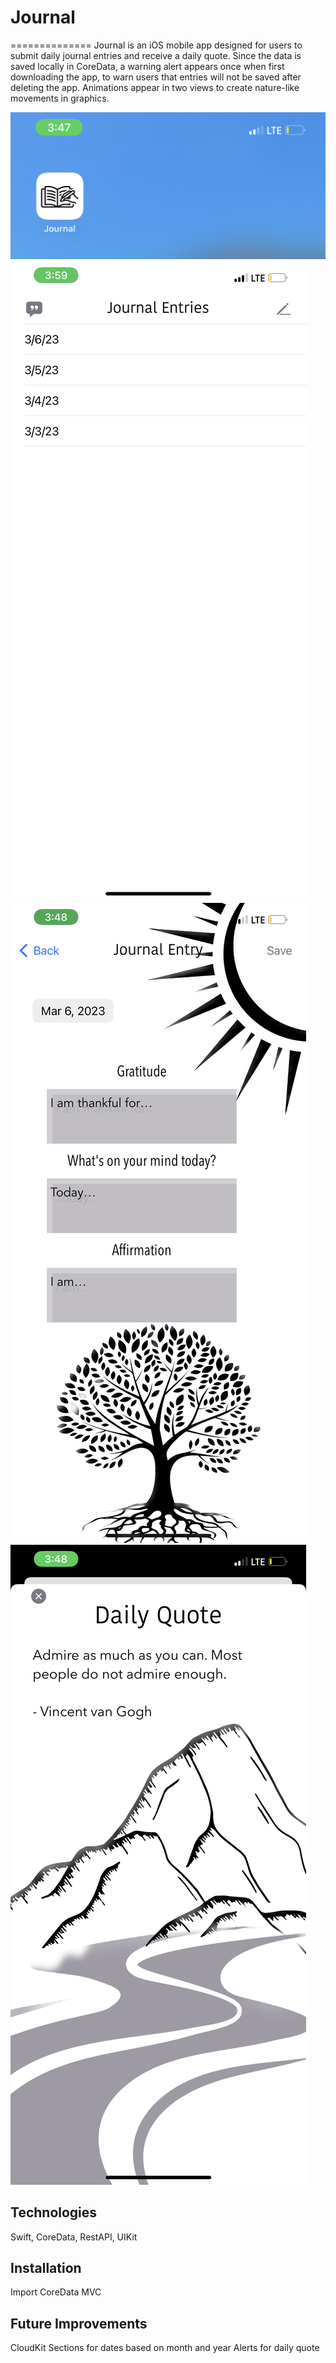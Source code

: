 # Journal
==============
Journal is an iOS mobile app designed for users to submit daily journal entries and receive a daily quote. Since the data is saved locally in CoreData, a warning alert appears once when first downloading the app, to warn users that entries will not be saved after deleting the app. Animations appear in two views to create nature-like movements in graphics. 

![AppImage](appIcon.jpg)
![Home](homeView.jpeg)
![Entry](entryview.PNG)
![Quote](quoteView.PNG)

Technologies
--------------
Swift, CoreData, RestAPI, UIKit

Installation
--------------
Import CoreData 
MVC

Future Improvements
--------------------
CloudKit
Sections for dates based on month and year
Alerts for daily quote

